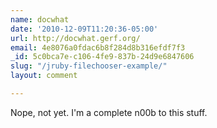 ```yaml
---
name: docwhat
date: '2010-12-09T11:20:36-05:00'
url: http://docwhat.gerf.org/
email: 4e8076a0fdac6b8f284d8b316efdf7f3
_id: 5c0bca7e-c106-4fe9-837b-24d9e6847606
slug: "/jruby-filechooser-example/"
layout: comment

---
```


Nope, not yet. I'm a complete n00b to this stuff.

